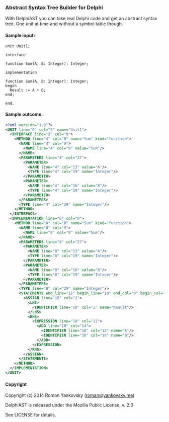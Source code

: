 ### Abstract Syntax Tree Builder for Delphi
With DelphiAST you can take real Delphi code and get an abstract syntax tree. One unit at time and without a symbol table though. 

#### Sample input:
```delphi
unit Unit1;

interface

function Sum(A, B: Integer): Integer;

implementation

function Sum(A, B: Integer): Integer;
begin
  Result := A + B;
end;

end.
```
#### Sample outcome:
```xml
<?xml version="1.0"?>
<UNIT line="0" col="5" name="Unit1">
  <INTERFACE line="2" col="0">
    <METHOD line="4" col="0" name="Sum" kind="function">
      <NAME line="4" col="9">
        <NAME line="4" col="9" value="Sum"/>
      </NAME>
      <PARAMETERS line="4" col="27">
        <PARAMETER>
          <NAME line="4" col="13" value="A"/>
          <TYPE line="4" col="19" name="Integer"/>
        </PARAMETER>
        <PARAMETER>
          <NAME line="4" col="16" value="B"/>
          <TYPE line="4" col="19" name="Integer"/>
        </PARAMETER>
      </PARAMETERS>
      <TYPE line="4" col="29" name="Integer"/>
    </METHOD>
  </INTERFACE>
  <IMPLEMENTATION line="6" col="0">
    <METHOD line="8" col="0" name="Sum" kind="function">
      <NAME line="8" col="9">
        <NAME line="8" col="9" value="Sum"/>
      </NAME>
      <PARAMETERS line="8" col="27">
        <PARAMETER>
          <NAME line="8" col="13" value="A"/>
          <TYPE line="8" col="19" name="Integer"/>
        </PARAMETER>
        <PARAMETER>
          <NAME line="8" col="16" value="B"/>
          <TYPE line="8" col="19" name="Integer"/>
        </PARAMETER>
      </PARAMETERS>
      <TYPE line="8" col="29" name="Integer"/>
      <STATEMENTS end_line="11" begin_line="10" end_col="0" begin_col="2">
        <ASSIGN line="10" col="2">
          <LHS>
            <IDENTIFIER line="10" col="2" name="Result"/>
          </LHS>
          <RHS>
            <EXPRESSION line="10" col="12">
              <ADD line="10" col="14">
                <IDENTIFIER line="10" col="12" name="A"/>
                <IDENTIFIER line="10" col="16" name="B"/>
              </ADD>
            </EXPRESSION>
          </RHS>
        </ASSIGN>
      </STATEMENTS>
    </METHOD>
  </IMPLEMENTATION>
</UNIT>
```

#### Copyright
Copyright (c) 2014 Roman Yankovsky (roman@yankovsky.me)

DelphiAST is released under the Mozilla Public License, v. 2.0

See LICENSE for details.
